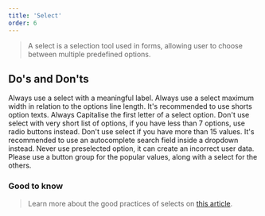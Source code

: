 ```yaml
---
title: 'Select'
order: 6
---
```


> A select is a selection tool used in forms, allowing user to choose between multiple predefined options.

<preview path="src/pages/Components/Select/previews/Selects" nude="true"></preview>

## Do's and Don'ts

<hintitem>
  Always use a select with a meaningful label.
</hintitem>

<hintitem>
  Always use a select maximum width in relation to the options line length.
</hintitem>

<hintitem>
  It's recommended to use shorts option texts.
</hintitem>
<hintitem>
 Always Capitalise the first letter of a select option.
</hintitem>

<hint type="do" title="Always use '--' before and after the first option used as a placeholder with spaces between the dashes and the text.">
    <preview path="src/pages/Components/Select/previews/Select-default" nude=true ></preview>
</hint>


<hintitem dont="true">
  Don't use select with very short list of options, if you have less than 7 options, use radio buttons instead.
</hintitem>

<hintitem dont="true">
  Don't use select if you have more than 15 values. It's recommended to use an autocomplete search field inside a dropdown instead.
</hintitem>

<hintitem dont="true">
  Never use preselected option, it can create an incorrect user data. Please use a button group for the popular values, along with a select for the others.
</hintitem>

### Good to know

> Learn more about the good practices of selects on [this article](https://uxplanet.org/ux-design-drop-downs-in-forms-c6943ec30037).
